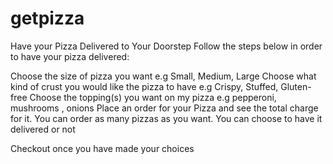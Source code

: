 # getpizza
Have your Pizza Delivered to Your Doorstep
Follow the steps below in order to have your pizza delivered:

Choose the size of pizza you want e.g Small, Medium, Large
Choose what kind of crust you would like the pizza to have e.g Crispy, Stuffed, Gluten-free
Choose the topping(s) you want on my pizza e.g pepperoni, mushrooms , onions
Place an order for your Pizza and see the total charge for it.
You can order as many pizzas as you want.
You can choose to have it delivered or not

Checkout once you have made your choices
